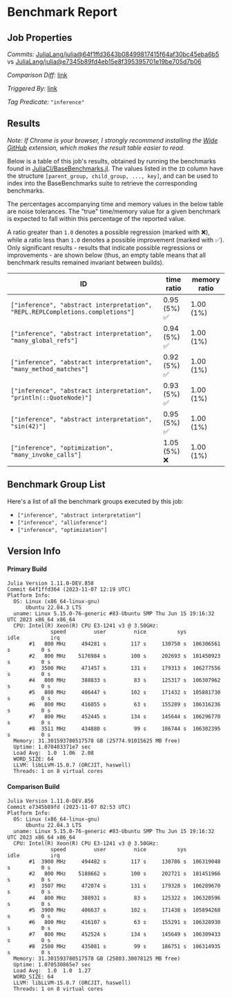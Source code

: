# Benchmark Report

## Job Properties

*Commits:* [JuliaLang/julia@64f1ffd3643b08499817415f64af30bc45eba6b5](https://github.com/JuliaLang/julia/commit/64f1ffd3643b08499817415f64af30bc45eba6b5) vs [JuliaLang/julia@e7345b89fd4eb15e8f395395701e19be705d7b06](https://github.com/JuliaLang/julia/commit/e7345b89fd4eb15e8f395395701e19be705d7b06)

*Comparison Diff:* [link](https://github.com/JuliaLang/julia/compare/e7345b89fd4eb15e8f395395701e19be705d7b06..64f1ffd3643b08499817415f64af30bc45eba6b5)

*Triggered By:* [link](https://github.com/JuliaLang/julia/pull/52064)

*Tag Predicate:* `"inference"`

## Results

*Note: If Chrome is your browser, I strongly recommend installing the [Wide GitHub](https://chrome.google.com/webstore/detail/wide-github/kaalofacklcidaampbokdplbklpeldpj?hl=en)
extension, which makes the result table easier to read.*

Below is a table of this job's results, obtained by running the benchmarks found in
[JuliaCI/BaseBenchmarks.jl](https://github.com/JuliaCI/BaseBenchmarks.jl). The values
listed in the `ID` column have the structure `[parent_group, child_group, ..., key]`,
and can be used to index into the BaseBenchmarks suite to retrieve the corresponding
benchmarks.

The percentages accompanying time and memory values in the below table are noise tolerances. The "true"
time/memory value for a given benchmark is expected to fall within this percentage of the reported value.

A ratio greater than `1.0` denotes a possible regression (marked with :x:), while a ratio less
than `1.0` denotes a possible improvement (marked with :white_check_mark:). Only significant results - results
that indicate possible regressions or improvements - are shown below (thus, an empty table means that all
benchmark results remained invariant between builds).

| ID | time ratio | memory ratio |
|----|------------|--------------|
| `["inference", "abstract interpretation", "REPL.REPLCompletions.completions"]` | 0.95 (5%) :white_check_mark: | 1.00 (1%)  |
| `["inference", "abstract interpretation", "many_global_refs"]` | 0.94 (5%) :white_check_mark: | 1.00 (1%)  |
| `["inference", "abstract interpretation", "many_method_matches"]` | 0.92 (5%) :white_check_mark: | 1.00 (1%)  |
| `["inference", "abstract interpretation", "println(::QuoteNode)"]` | 0.93 (5%) :white_check_mark: | 1.00 (1%)  |
| `["inference", "abstract interpretation", "sin(42)"]` | 0.95 (5%) :white_check_mark: | 1.00 (1%)  |
| `["inference", "optimization", "many_invoke_calls"]` | 1.05 (5%) :x: | 1.00 (1%)  |

## Benchmark Group List

Here's a list of all the benchmark groups executed by this job:

- `["inference", "abstract interpretation"]`
- `["inference", "allinference"]`
- `["inference", "optimization"]`

## Version Info

#### Primary Build

```
Julia Version 1.11.0-DEV.858
Commit 64f1ffd364 (2023-11-07 12:19 UTC)
Platform Info:
  OS: Linux (x86_64-linux-gnu)
      Ubuntu 22.04.3 LTS
  uname: Linux 5.15.0-76-generic #83-Ubuntu SMP Thu Jun 15 19:16:32 UTC 2023 x86_64 x86_64
  CPU: Intel(R) Xeon(R) CPU E3-1241 v3 @ 3.50GHz: 
              speed         user         nice          sys         idle          irq
       #1   800 MHz     494281 s        117 s     130750 s  106306561 s          0 s
       #2   800 MHz    5176984 s        100 s     202693 s  101450923 s          0 s
       #3  3500 MHz     471457 s        131 s     179313 s  106277556 s          0 s
       #4   800 MHz     388833 s         83 s     125317 s  106307962 s          0 s
       #5   800 MHz     406447 s        102 s     171432 s  105881730 s          0 s
       #6   800 MHz     416055 s         63 s     155289 s  106316236 s          0 s
       #7   800 MHz     452445 s        134 s     145644 s  106296770 s          0 s
       #8  3511 MHz     434880 s         99 s     186744 s  106302395 s          0 s
  Memory: 31.301593780517578 GB (25774.91015625 MB free)
  Uptime: 1.070403371e7 sec
  Load Avg:  1.0  1.06  2.08
  WORD_SIZE: 64
  LLVM: libLLVM-15.0.7 (ORCJIT, haswell)
  Threads: 1 on 8 virtual cores

```

#### Comparison Build

```
Julia Version 1.11.0-DEV.856
Commit e7345b89fd (2023-11-07 02:53 UTC)
Platform Info:
  OS: Linux (x86_64-linux-gnu)
      Ubuntu 22.04.3 LTS
  uname: Linux 5.15.0-76-generic #83-Ubuntu SMP Thu Jun 15 19:16:32 UTC 2023 x86_64 x86_64
  CPU: Intel(R) Xeon(R) CPU E3-1241 v3 @ 3.50GHz: 
              speed         user         nice          sys         idle          irq
       #1  3900 MHz     494482 s        117 s     130786 s  106319048 s          0 s
       #2   800 MHz    5188662 s        100 s     202721 s  101451966 s          0 s
       #3  3507 MHz     472074 s        131 s     179328 s  106289670 s          0 s
       #4   800 MHz     388931 s         83 s     125322 s  106320596 s          0 s
       #5  3900 MHz     406637 s        102 s     171438 s  105894268 s          0 s
       #6   800 MHz     416107 s         63 s     155291 s  106328930 s          0 s
       #7   800 MHz     452524 s        134 s     145649 s  106309433 s          0 s
       #8  2500 MHz     435081 s         99 s     186751 s  106314935 s          0 s
  Memory: 31.301593780517578 GB (25803.30078125 MB free)
  Uptime: 1.070530865e7 sec
  Load Avg:  1.0  1.0  1.27
  WORD_SIZE: 64
  LLVM: libLLVM-15.0.7 (ORCJIT, haswell)
  Threads: 1 on 8 virtual cores

```
